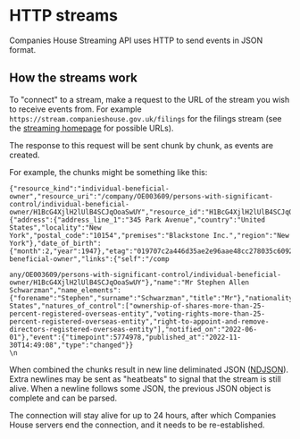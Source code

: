 # HTTP streams
Companies House Streaming API uses HTTP to send events in JSON format.

## How the streams work
To "connect" to a stream, make a request to the URL of the stream you wish to receive events from.
For example `https://stream.companieshouse.gov.uk/filings` for the filings stream 
(see the [streaming homepage](./index.md) for possible URLs).

The response to this request will be sent chunk by chunk, as events are created.

For example, the chunks might be something like this:
```
{"resource_kind":"individual-beneficial-owner","resource_uri":"/company/OE003609/persons-with-significant-control/individual-beneficial-owner/H1BcG4XjlH2lUlB4SCJqOoaSwUY","resource_id":"H1BcG4XjlH2lUlB4SCJqOoaSwUY","data":{"address":{"address_line_1":"345 Park Avenue","country":"United States","locality":"New York","postal_code":"10154","premises":"Blackstone Inc.","region":"New York"},"date_of_birth":{"month":2,"year":1947},"etag":"019707c2a446d35ae2e96aae48cc278035c60925","kind":"individual-beneficial-owner","links":{"self":"/comp
```
```
any/OE003609/persons-with-significant-control/individual-beneficial-owner/H1BcG4XjlH2lUlB4SCJqOoaSwUY"},"name":"Mr Stephen Allen Schwarzman","name_elements":{"forename":"Stephen","surname":"Schwarzman","title":"Mr"},"nationality":"United States","natures_of_control":["ownership-of-shares-more-than-25-percent-registered-overseas-entity","voting-rights-more-than-25-percent-registered-overseas-entity","right-to-appoint-and-remove-directors-registered-overseas-entity"],"notified_on":"2022-06-01"},"event":{"timepoint":5774978,"published_at":"2022-11-30T14:49:08","type":"changed"}}
\n
```
When combined the chunks result in new line deliminated JSON ([NDJSON](http://ndjson.org/)). 
Extra newlines may be sent as "heatbeats" to signal that the stream is still alive.
When a newline follows some JSON, the previous JSON object is complete and can be parsed.

The connection will stay alive for up to 24 hours, 
after which Companies House servers end the connection, and it needs to be re-established.

